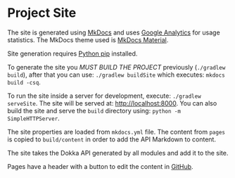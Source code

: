 
# Project Site
The site is generated using [MkDocs] and uses [Google Analytics] for usage statistics. The MkDocs
theme used is [MkDocs Material].

Site generation requires [Python pip](https://pypi.org/project/pip) installed.

To generate the site you *MUST BUILD THE PROJECT* previously (`./gradlew build`), after that you can
use: `./gradlew buildSite` which executes: `mkdocs build -csq`.

To run the site inside a server for development, execute: `./gradlew serveSite`. The site will be
served at: [http://localhost:8000](http://localhost:8000). You can also build the site and serve the
`build` directory using: `python -m SimpleHTTPServer`.

The site properties are loaded from `mkdocs.yml` file. The content from `pages` is copied to
`build/content` in order to add the API Markdown to content.

The site takes the Dokka API generated by all modules and add it to the site.

Pages have a header with a button to edit the content in [GitHub].

[MkDocs]: https://www.mkdocs.org
[Google Analytics]: https://analytics.google.com
[MkDocs Material]: https://squidfunk.github.io/mkdocs-material
[GitHub]: https://github.com
